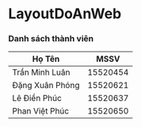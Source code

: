 # LayoutDoAnWeb

### Danh sách thành viên

Họ Tên           | MSSV
-----------------| --------
Trần Minh Luân   | 15520454
Đặng Xuân Phóng  | 15520621
Lê Điền Phúc     | 15520637
Phan Việt Phúc   | 15520650 